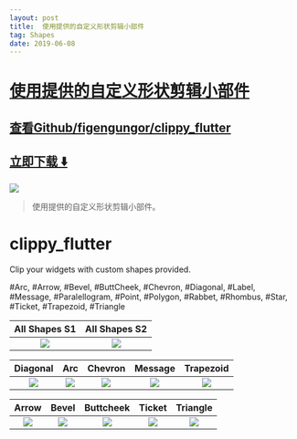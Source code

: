 ```yaml
---
layout: post
title:  使用提供的自定义形状剪辑小部件
tag: Shapes
date: 2019-06-08
---
```


# [使用提供的自定义形状剪辑小部件 ](http://github.com/figengungor/clippy_flutter) 



## [查看Github/figengungor/clippy_flutter](http://github.com/figengungor/clippy_flutter)
## [立即下载 ️⬇️ ](https://codeload.github.com/figengungor/clippy_flutter/zip/master) 


 
![](https://flutterawesome.com/content/images/2018/11/clippy_flutter.jpg)
 
>
> 使用提供的自定义形状剪辑小部件。
>

 
# clippy_flutter

Clip your widgets with custom shapes provided.

#Arc, #Arrow, #Bevel, #ButtCheek, #Chevron, #Diagonal, #Label, #Message,
#Paralellogram, #Point, #Polygon, #Rabbet, #Rhombus, #Star, #Ticket,
#Trapezoid, #Triangle




All Shapes S1           |  All Shapes S2
:-------------------------:|:-------------------------:|
![](https://raw.githubusercontent.com/figengungor/clippy_flutter/master/art/s1.png)  |  ![](https://raw.githubusercontent.com/figengungor/clippy_flutter/master/art/s2.png) |

Diagonal           |  Arc |  Chevron | Message| Trapezoid
:-------------------------:|:-------------------------:|:-------------------------:|:-------------------------:|:-------------------------:
![](https://raw.githubusercontent.com/figengungor/clippy_flutter/master/art/diagonal.png)  |  ![](https://raw.githubusercontent.com/figengungor/clippy_flutter/master/art/arc.png) | ![](https://raw.githubusercontent.com/figengungor/clippy_flutter/master/art/chevron.png)| ![](https://raw.githubusercontent.com/figengungor/clippy_flutter/master/art/message.png)| ![](https://raw.githubusercontent.com/figengungor/clippy_flutter/master/art/trapezoid.png)


Arrow           |  Bevel |  Buttcheek | Ticket| Triangle
:-------------------------:|:-------------------------:|:-------------------------:|:-------------------------:|:-------------------------:
![](https://raw.githubusercontent.com/figengungor/clippy_flutter/master/art/arrow.png)  |  ![](https://raw.githubusercontent.com/figengungor/clippy_flutter/master/art/bevel.png) | ![](https://raw.githubusercontent.com/figengungor/clippy_flutter/master/art/buttcheek.png)| ![](https://raw.githubusercontent.com/figengungor/clippy_flutter/master/art/ticket.png)| ![](https://raw.githubusercontent.com/figengungor/clippy_flutter/master/art/triangle.png)
